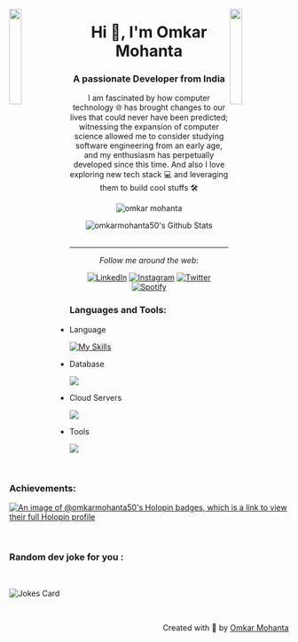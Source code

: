 <img align="left" src="https://user-images.githubusercontent.com/65187002/144930161-2f783401-8d27-4fdf-a2f7-cc0ba32f1f1f.gif" width="21%" style="display:inline;"><img align="right" src="https://user-images.githubusercontent.com/65187002/144930161-2f783401-8d27-4fdf-a2f7-cc0ba32f1f1f.gif" width="21%" style="display:inline;">

<!-- - 👋 Hi, I’m @simran50
- 👀 I’m interested in ... colaborating in java based projects
- 🌱 I’m currently learning ... Android Dev
- 💞️ I’m looking to collaborate on ... 
- 📫 How to reach me ... simransaloni5060@gmail.com  -->

<!---
simran50/simran50 is a ✨ special ✨ repository because its `README.md` (this file) appears on your GitHub profile.
You can click the Preview link to take a look at your changes.
--->
<h1 align="center">Hi 👋, I'm Omkar Mohanta</h1>
<h3 align="center">A passionate Developer from India</h3>
<p align="center">I am fascinated by how computer technology 🌐 has brought changes to our lives that could never have been predicted; witnessing the expansion of computer science allowed me to consider studying software engineering from an early age, and my enthusiasm has perpetually developed since this time. And also I love exploring new tech stack 💻 and leveraging them to build cool stuffs 🛠️</p>
<p align="center"> 
<img src="![](https://komarev.com/ghpvc/?username=omkarmohanta50&color=dc143c)" alt="omkar mohanta" />


<!--  <img src="https://img.shields.io/badge/Languages-Python | Java | PHP | Typescript | Node | React -green.svg" alt="supun nanayakkara's languages" /> -->
<!--  <img alt="Profile followers" src="https://img.shields.io/github/followers/supuna97"> -->
</p>
<div align="center">
<img align="center" src="https://github-readme-stats.vercel.app/api?username=omkarmohanta50&include_all_commits=true&count_private=true&show_icons=true&line_height=20&title_color=7A7ADB&icon_color=2234AE&text_color=D3D3D3&bg_color=0,000000,130F40" alt="omkarmohanta50's Github Stats">
</br>
</br>
  
---

<i>Follow me around the web:</i><br>

<a href="https://www.linkedin.com/in/omkar-mohanta-210a99184" target="_blank"><img src="https://img.shields.io/badge/LinkedIn-%230077B5.svg?&style=flat-square&logo=linkedin&logoColor=white" alt="LinkedIn"></a>
<a href="https://www.instagram.com/shreeman_omkar" target="_blank"><img src="https://img.shields.io/badge/Instagram-%23E4405F.svg?&style=flat-square&logo=instagram&logoColor=white" alt="Instagram"></a>
<a href="https://twitter.com/Omkar_mohanta" target="_blank" rel="noopener noreferrer"><img src="https://img.shields.io/badge/Twitter-%231DA1F2.svg?&style=flat-square&logo=twitter&logoColor=white" alt="Twitter"></a>
<a href="https://open.spotify.com/user/3147tma7ra726ijokba4kf7lbfyi" target="_blank"><img src="https://img.shields.io/badge/Spotify-%231ED760.svg?&style=flat-square&logo=spotify&logoColor=white" alt="Spotify"></a>
<!--<a href="https://dev.to/omkar" target="_blank"><img src="https://img.shields.io/badge/DEV-%230A0A0A.svg?&style=flat-square&logo=DEV.to&logoColor=white" alt="DEV.to"></a> -->

</div>

<h3 align="left">Languages and Tools:</h3>

- Language
<p align="left">
  <!--<a href="https://skillicons.dev">  
    <img src="https://skillicons.dev/icons?i=java,c,py,kotlin,js,react,nodejs,nextjs,spring,flask,express,nestjs" />
  </a> -->
  
  [![My Skills](https://skillicons.dev/icons?i=java,c,py,kotlin,js,react,nodejs,nextjs,spring,flask,express,nestjs)](https://skillicons.dev)
</p>


- Database
<p align="left">
  <a href="https://skillicons.dev">
    <img src="https://skillicons.dev/icons?i=mongodb,mysql,postgresql" />
  </a>
</p>

- Cloud Servers
<p align="left">
  <a href="https://skillicons.dev">
    <img src="https://skillicons.dev/icons?i=azure,aws,gcp,firebase,cloudflare" />
  </a>
</p>

- Tools
<p align="left">
  <a href="https://skillicons.dev">
    <img src="https://skillicons.dev/icons?i=git,github,githubactions,docker,kubernetes,jenkins,idea,vscode,linux" />
  </a>
</p>

<br/>

<h3 align="left">Achievements:</h3>

[![An image of @omkarmohanta50's Holopin badges, which is a link to view their full Holopin profile](https://holopin.me/omkarmohanta50)](https://holopin.io/@omkarmohanta50)

<br>
<!-- Markdown -->
<h3 align="left">Random dev joke for you :</h3>
<br>

![Jokes Card](https://readme-jokes.vercel.app/api?hideBorder)

<br>
<p align="right" > Created with 🧡 by <a href="http://shreemanomkar.blogspot.com">Omkar Mohanta</a></p>
